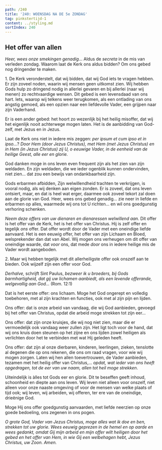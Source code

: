 ```yaml
---
path: /240
title: '240: WOENSDAG NA DE 5e ZONDAG'
tag: pinkstertijd-1
content: ../styling.md
sortIndex: 240
---
```


## Het offer van allen

_Heer, wees onze smekingen genadig_... Aldus de _secreta_ in de mis van verleden zondag. Waarom laat de Kerk ons aldus bidden? Om ons gebed nog dringender te maken.

1\. De Kerk veronderstelt, dat wij bidden, dat wij God iets te vragen hebben. Er zijn zoveel noden, waarin wij mensen geen uitkomst zien. Wij hebben Gods hulp zo dringend nodig in allerlei gevaren en bij allerlei (naar wij menen) zo rechtvaardige wensen. Dit gebed is een levensdaad van ons hart. Iets, waarop wij telkens weer terugkomen, als een ontlading van ons angstig gemoed, als een opzien naar een liefdevolle Vader, een grijpen naar zijn Vaderhand.

Er is een ander gebed: het hoort zo wezenlijk bij het heilig misoffer, dat wij het eigenlijk nooit achterwege mogen laten. Het is de aanbidding van God-zelf, met Jezus en in Jezus.

Laat de Kerk ons niet in iedere mis zeggen: _per ipsum et cum ipso et in ipso..._? _Door Hem (door Jezus Christus), met Hem (met Jezus Christus) en in Hem (in Jezus Christus) zij U, o eeuwige Vader, in de eenheid van de heilige Geest, alle eer en glorie._

God danken moge in ons leven even frequent zijn als het zien van zijn weldaden. En zijn weldaden, die we ieder ogenblik kunnen ondervinden, niet zien... dat zou een bewijs van ondankbaarheid zijn.

Gods erbarmen afbidden, Zijn welwillendheid trachten te verkrijgen, is vooral nodig, als wij denken aan eigen zonden. Er is zoveel, dat ons leven ontsiert, maar, en dat is heel wat erger, daarmee ook zoveel tekort zal doen aan de glorie van God. Heer, wees ons gebed genadig... zie neer in liefde en erbarmen op alles, waarmede wij ons tot U richten... en wil ons goedgunstig verhoring schenken.

_Neem deze offers van uw dienaren en dienaressen welwillend aan._ Dit offer is het offer van de Kerk, het is het offer van Christus. Hij is zelf offer en tegelijk _ons_ offer. Dat offer wordt door de Vader met een oneindige liefde aanvaard. Het is een eeuwig offer, het offer van zijn Lichaam en Bloed, welsprekender dan dat van Abel. Wij mogen ons verheugen om dit offer van oneindige waarde, dat _voor_ ons, dat mede _door_ ons in iedere heilige mis de Vader wordt aangeboden.

2\. Maar wij hebben tegelijk met dit allerheiligste offer ook onszelf aan te bieden. Ook wijzelf zijn een offer voor God.

_Derhalve,_ schrijft Sint Paulus, _bezweer ik u broeders, bij Gods barmhartigheid, dat gij uw lichamen aanbiedt, als een levende offerande, welgevallig aan God..._ (Rom. 12:1)

Dat is het eerste offer: ons lichaam. Moge het God ongerept en volledig toebehoren, met al zijn krachten en functies, ook met al zijn pijn en lijden.

Ons offer: dat is onze arbeid van vandaag, die wij God aanbieden, gevoegd bij het offer van Christus, opdat die arbeid moge strekken tot zijn eer...

Ons offer: dat zijn onze kruisjes, die wij nog niet zien, maar die er vermoedelijk ook vandaag weer zullen zijn. Het ligt toch voor de hand, dat wij ons kruis doen steunen op het zijne en ons lijden zowel heiligen als verlichten door het te verbinden met wat Hij geleden heeft.

Ons offer: dat zijn al onze dierbaren, kinderen, leerlingen, zieken, tenslotte al degenen die op ons rekenen, die ons om raad vragen, voor wie wij mogen zorgen. Laten wij hen allen toevertrouwen, de Vader aanbieden, tezamen met het heilig offer van Christus,... _opdat, wat ieder van ons heeft opgedragen, tot de eer van uw naam, allen tot heil moge strekken_.

Uiteindelijk is àlles tot Gods eer en glorie. Dit te beseffen geeft inhoud, schoonheid en diepte aan ons leven. Wij leven niet alleen voor onszelf, niet alleen voor onze naaste omgeving of voor de mensen van welke plaats of tijd ook; wij leven, wij arbeiden, wij offeren, ter ere van de oneindige, drieënige God.

Moge Hij ons offer goedgunstig aanvaarden, met liefde neerzien op onze goede bedoeling, ons zegenen in ons pogen.

_O grote God, Vader van Jezus Christus, moge alles wat ik doe en ben, strekken tot uw glorie. Wees eeuwig geprezen in de hemel en op aarde en wees gedankt, omdat Gij mijn arbeid en mijn offer wilt heiligen door het gebed en het offer van Hem, in wie Gij een welbehagen hebt, Jezus Christus, uw Zoon. Amen._
